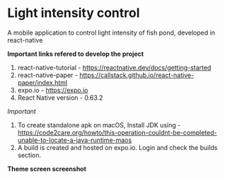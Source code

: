 # Light intensity control
A mobile application to control light intensity of fish pond, developed in react-native 

**Important links refered to develop the project**
1. react-native-tutorial - https://reactnative.dev/docs/getting-started
2. react-native-paper - https://callstack.github.io/react-native-paper/index.html 
3. expo.io - https://expo.io
4. React Native version - 0.63.2

*Important*
1. To create standalone apk on macOS, Install JDK using - https://code2care.org/howto/this-operation-couldnt-be-completed-unable-to-locate-a-java-runtime-maos  
2. A build is created and hosted on expo.io. Login and check the builds section.

**Theme screen screenshot**
<!-- ![alt text](https://github.com/giri-sh-irke/[reponame]/blob/[branch]/image.jpg?raw=true) -->
